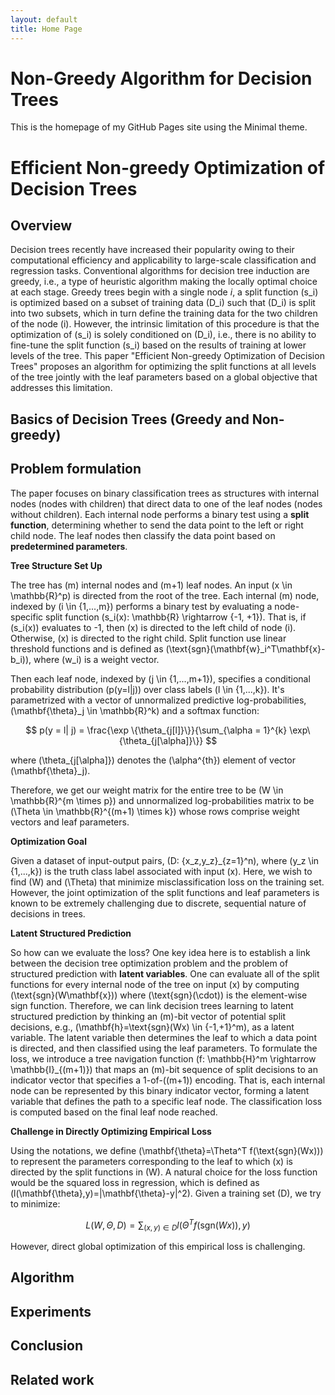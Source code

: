 ```yaml
---
layout: default
title: Home Page
---
```


# Non-Greedy Algorithm for Decision Trees

This is the homepage of my GitHub Pages site using the Minimal theme.

# Efficient Non-greedy Optimization of Decision Trees

## Overview

Decision trees recently have increased their popularity owing to their computational efficiency and applicability to large-scale classification and regression tasks. Conventional algorithms for decision tree induction are greedy, i.e., a type of heuristic algorithm making the locally optimal choice at each stage. Greedy trees begin with a single node $i$, a split function \(s_i\) is optimized based on a subset of training data \(D_i\) such that \(D_i\) is split into two subsets, which in turn define the training data for the two children of the node \(i\). However, the intrinsic limitation of this procedure is that the optimization of \(s_i\) is solely conditioned on \(D_i\), i.e., there is no ability to fine-tune the split function \(s_i\) based on the results of training at lower levels of the tree. This paper "Efficient Non-greedy Optimization of Decision Trees" proposes an algorithm for optimizing the split functions at all levels of the tree jointly with the leaf parameters based on a global objective that addresses this limitation. 

## Basics of Decision Trees (Greedy and Non-greedy)


## Problem formulation 

The paper focuses on binary classification trees as structures with internal nodes (nodes with children) that direct data to one of the leaf nodes (nodes without children). Each internal node performs a binary test using a **split function**, determining whether to send the data point to the left or right child node. The leaf nodes then classify the data point based on **predetermined parameters**.

**Tree Structure Set Up**

The tree has \(m\) internal nodes and \(m+1\) leaf nodes. An input \(x \in \mathbb{R}^p\) is directed from the root of the tree. Each internal \(m\) node, indexed by \(i \in \{1,...,m\}\) performs a binary test by evaluating a node-specific split function \(s_i(x): \mathbb{R} \rightarrow \{-1, +1\}\). That is, if \(s_i(x)\) evaluates to -1, then \(x\) is directed to the left child of node \(i\). Otherwise, \(x\) is directed to the right child. Split function use linear threshold functions and is defined as \(\text{sgn}(\mathbf{w}_i^T\mathbf{x}-b_i)\), where \(w_i\) is a weight vector.

Then each leaf node, indexed by \(j \in \{1,...,m+1\}\), specifies a conditional probability distribution \(p(y=l|j)\) over class labels \(l \in \{1,...,k\}\). It's parametrized with a vector of unnormalized predictive log-probabilities, \(\mathbf{\theta}_j \in \mathbb{R}^k\) and a softmax function:

$$
p(y = l| j) = \frac{\exp \{\theta_{j[l]}\}}{\sum_{\alpha = 1}^{k}  \exp\{\theta_{j[\alpha]}\}}
$$

where \(\theta_{j[\alpha]}\) denotes the \(\alpha^{th}\) element of vector \(\mathbf{\theta}_j\).

Therefore, we get our weight matrix for the entire tree to be \(W \in \mathbb{R}^{m \times p}\) and unnormalized log-probabilities matrix to be \(\Theta \in \mathbb{R}^{(m+1) \times k}\) whose rows comprise weight vectors and leaf parameters. 

**Optimization Goal**

Given a dataset of input-output pairs, \(D: \{x_z,y_z\}_{z=1}^n\), where \(y_z \in \{1,...,k\}\) is the truth class label associated with input \(x\). Here, we wish to find \(W\) and \(\Theta\) that minimize misclassification loss on the training set. However, the joint optimization of the split functions and leaf parameters is known to be extremely challenging due to discrete, sequential nature of decisions in trees.

**Latent Structured Prediction**

So how can we evaluate the loss? One key idea here is to establish a link between the decision tree optimization problem and the problem of structured prediction with **latent variables**. One can evaluate all of the split functions for every internal node of the tree on input \(x\) by computing \(\text{sgn}(W\mathbf{x})\) where \(\text{sgn}(\cdot)\) is the element-wise sign function. Therefore, we can link decision trees learning to latent structured prediction by thinking an \(m\)-bit vector of potential split decisions, e.g., \(\mathbf{h}=\text{sgn}(Wx) \in \{-1,+1\}^m\), as a latent variable. The latent variable then determines the leaf to which a data point is directed, and then classified using the leaf parameters. To formulate the loss, we introduce a tree navigation function \(f: \mathbb{H}^m \rightarrow \mathbb{I}_{(m+1)}\) that maps an \(m\)-bit sequence of split decisions to an indicator vector that specifies a 1-of-\((m+1)\) encoding. That is, each internal node can be represented by this binary indicator vector, forming a latent variable that defines the path to a specific leaf node. The classification loss is computed based on the final leaf node reached.

**Challenge in Directly Optimizing Empirical Loss**

Using the notations, we define \(\mathbf{\theta}=\Theta^T f(\text{sgn}(Wx))\) to represent the parameters corresponding to the leaf to which \(x\) is directed by the split functions in \(W\). A natural choice for the loss function would be the squared loss in regression, which is defined as \(l(\mathbf{\theta},y)=|\mathbf{\theta}-y|^2\). Given a training set \(D\), we try to minimize:

$$
L(W, \Theta, D) = \sum_{(x,y) \in D} l(\Theta^T f (\text{sgn}(Wx)),y)
$$

However, direct global optimization of this empirical loss is challenging. 


## Algorithm

## Experiments

## Conclusion

## Related work 

